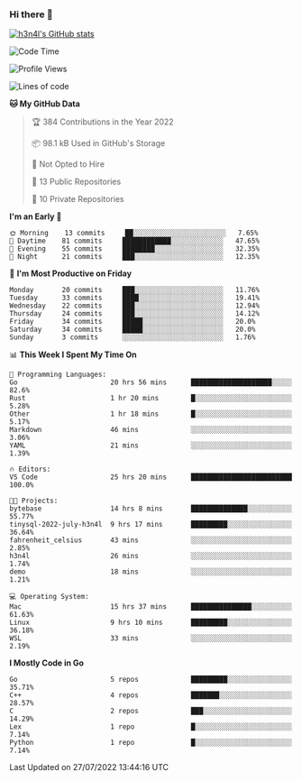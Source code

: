 ### Hi there 👋

[![h3n4l's GitHub stats](https://github-readme-stats.vercel.app/api?username=h3n4l&count_private=true&show_icons=true&theme=radical)](https://github.com/h3n4l/github-readme-stats)

<!--START_SECTION:waka-->
![Code Time](http://img.shields.io/badge/Code%20Time-523%20hrs%2032%20mins-blue)

![Profile Views](http://img.shields.io/badge/Profile%20Views-113-blue)

![Lines of code](https://img.shields.io/badge/From%20Hello%20World%20I%27ve%20Written-39%20Thousand%20lines%20of%20code-blue)

**🐱 My GitHub Data** 

> 🏆 384 Contributions in the Year 2022
 > 
> 📦 98.1 kB Used in GitHub's Storage 
 > 
> 🚫 Not Opted to Hire
 > 
> 📜 13 Public Repositories 
 > 
> 🔑 10 Private Repositories  
 > 
**I'm an Early 🐤** 

```text
🌞 Morning    13 commits     ██░░░░░░░░░░░░░░░░░░░░░░░   7.65% 
🌆 Daytime    81 commits     ████████████░░░░░░░░░░░░░   47.65% 
🌃 Evening    55 commits     ████████░░░░░░░░░░░░░░░░░   32.35% 
🌙 Night      21 commits     ███░░░░░░░░░░░░░░░░░░░░░░   12.35%

```
📅 **I'm Most Productive on Friday** 

```text
Monday       20 commits     ███░░░░░░░░░░░░░░░░░░░░░░   11.76% 
Tuesday      33 commits     ████░░░░░░░░░░░░░░░░░░░░░   19.41% 
Wednesday    22 commits     ███░░░░░░░░░░░░░░░░░░░░░░   12.94% 
Thursday     24 commits     ███░░░░░░░░░░░░░░░░░░░░░░   14.12% 
Friday       34 commits     █████░░░░░░░░░░░░░░░░░░░░   20.0% 
Saturday     34 commits     █████░░░░░░░░░░░░░░░░░░░░   20.0% 
Sunday       3 commits      ░░░░░░░░░░░░░░░░░░░░░░░░░   1.76%

```


📊 **This Week I Spent My Time On** 

```text
💬 Programming Languages: 
Go                       20 hrs 56 mins      ████████████████████░░░░░   82.6% 
Rust                     1 hr 20 mins        █░░░░░░░░░░░░░░░░░░░░░░░░   5.28% 
Other                    1 hr 18 mins        █░░░░░░░░░░░░░░░░░░░░░░░░   5.17% 
Markdown                 46 mins             ░░░░░░░░░░░░░░░░░░░░░░░░░   3.06% 
YAML                     21 mins             ░░░░░░░░░░░░░░░░░░░░░░░░░   1.39%

🔥 Editors: 
VS Code                  25 hrs 20 mins      █████████████████████████   100.0%

🐱‍💻 Projects: 
bytebase                 14 hrs 8 mins       ██████████████░░░░░░░░░░░   55.77% 
tinysql-2022-july-h3n4l  9 hrs 17 mins       █████████░░░░░░░░░░░░░░░░   36.64% 
fahrenheit_celsius       43 mins             ░░░░░░░░░░░░░░░░░░░░░░░░░   2.85% 
h3n4l                    26 mins             ░░░░░░░░░░░░░░░░░░░░░░░░░   1.74% 
demo                     18 mins             ░░░░░░░░░░░░░░░░░░░░░░░░░   1.21%

💻 Operating System: 
Mac                      15 hrs 37 mins      ███████████████░░░░░░░░░░   61.63% 
Linux                    9 hrs 10 mins       █████████░░░░░░░░░░░░░░░░   36.18% 
WSL                      33 mins             ░░░░░░░░░░░░░░░░░░░░░░░░░   2.19%

```

**I Mostly Code in Go** 

```text
Go                       5 repos             █████████░░░░░░░░░░░░░░░░   35.71% 
C++                      4 repos             ███████░░░░░░░░░░░░░░░░░░   28.57% 
C                        2 repos             ███░░░░░░░░░░░░░░░░░░░░░░   14.29% 
Lex                      1 repo              █░░░░░░░░░░░░░░░░░░░░░░░░   7.14% 
Python                   1 repo              █░░░░░░░░░░░░░░░░░░░░░░░░   7.14%

```



 Last Updated on 27/07/2022 13:44:16 UTC
<!--END_SECTION:waka-->

